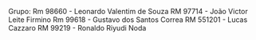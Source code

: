 Grupo: 
Rm 98660 - Leonardo Valentim de Souza 
RM 97714 - João Victor Leite Firmino
Rm 99618 - Gustavo dos Santos Correa
RM 551201 - Lucas Cazzaro
RM 99219 - Ronaldo Riyudi Noda

